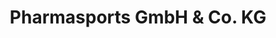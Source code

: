 ---
title: "Pharmasports GmbH & Co. KG"
url: /bergen-auf-ruegen/pharmasports-gmbh-und-co-kg/
shop: Nahrungsergänzung
---